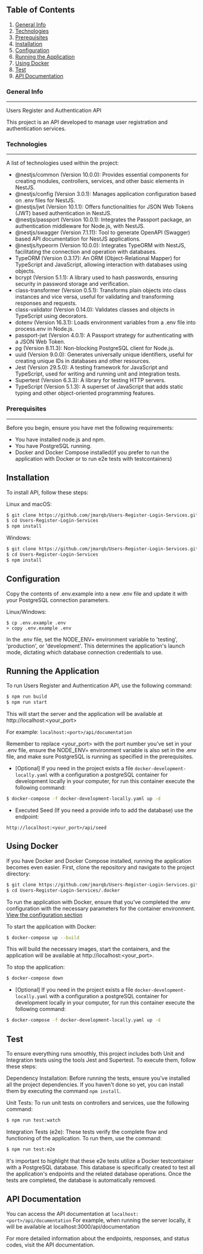 ## Table of Contents
1. [General Info](#general-info)
2. [Technologies](#technologies)
3. [Prerequisites](#prerequisites)
4. [Installation](#installation)
5. [Configuration](#configuration)
6. [Running the Application](#running-the-application)
7. [Using Docker](#using-docker)
8. [Test](#test)
9. [API Documentation](#api-documentation)

### General Info
***
Users Register and Authentication API

This project is an API developed to manage user registration and authentication services.

### Technologies
***
A list of technologies used within the project:

* @nestjs/common (Version 10.0.0): Provides essential components for creating modules, controllers, services, and other basic elements in NestJS.
* @nestjs/config (Version 3.0.1): Manages application configuration based on .env files for NestJS.
* @nestjs/jwt (Version 10.1.1): Offers functionalities for JSON Web Tokens (JWT) based authentication in NestJS.
* @nestjs/passport (Version 10.0.1): Integrates the Passport package, an authentication middleware for Node.js, with NestJS.
* @nestjs/swagger (Version 7.1.11): Tool to generate OpenAPI (Swagger) based API documentation for NestJS applications.
* @nestjs/typeorm (Version 10.0.0): Integrates TypeORM with NestJS, facilitating the connection and operation with databases.
* TypeORM (Version 0.3.17): An ORM (Object-Relational Mapper) for TypeScript and JavaScript, allowing interaction with databases using objects.
* bcrypt (Version 5.1.1): A library used to hash passwords, ensuring security in password storage and verification.
* class-transformer (Version 0.5.1): Transforms plain objects into class instances and vice versa, useful for validating and transforming responses and requests.
* class-validator (Version 0.14.0): Validates classes and objects in TypeScript using decorators.
* dotenv (Version 16.3.1): Loads environment variables from a .env file into process.env in Node.js.
* passport-jwt (Version 4.0.1): A Passport strategy for authenticating with a JSON Web Token.
* pg (Version 8.11.3): Non-blocking PostgreSQL client for Node.js.
* uuid (Version 9.0.0): Generates universally unique identifiers, useful for creating unique IDs in databases and other resources.
* Jest (Version 29.5.0): A testing framework for JavaScript and TypeScript, used for writing and running unit and integration tests.
* Supertest (Version 6.3.3): A library for testing HTTP servers.
* TypeScript (Version 5.1.3): A superset of JavaScript that adds static typing and other object-oriented programming features.

### Prerequisites
***
Before you begin, ensure you have met the following requirements:
* You have installed node.js and npm.
* You have PostgreSQL running.
* Docker and Docker Compose installed(if you prefer to run the application with Docker or to run e2e tests with testcontainers)


## Installation

To install API, follow these steps:

Linux and macOS:
```bash
$ git clone https://github.com/jmarqb/Users-Register-Login-Services.git
$ cd Users-Register-Login-Services
$ npm install
```

Windows:
```bash
$ git clone https://github.com/jmarqb/Users-Register-Login-Services.git
$ cd Users-Register-Login-Services
$ npm install
```

## Configuration

Copy the contents of .env.example into a new .env file and update it with your PostgreSQL connection parameters.

Linux/Windows:
```
$ cp .env.example .env
> copy .env.example .env
```

In the .env file, set the NODE_ENV= environment variable to 'testing', 'production', or 'development'. This determines the application's launch mode, dictating which database connection credentials to use.

## Running the Application

To run Users Register and Authentication API, use the following command:

```bash
$ npm run build
$ npm run start
```

This will start the server and the application will be available at http://localhost:<your_port>

For example: `localhost:<port>/api/documentation`

Remember to replace <your_port> with the port number you've set in your .env file, ensure the NODE_ENV= environment variable is also set in the .env file, and make sure PostgreSQL is running as specified in the prerequisites.

* [Optional] If you need in the project exists a file `docker-development-locally.yaml` with a configuration a postgreSQL container for development locally in your computer, for run this container
execute the following command:

```bash
$ docker-compose -f docker-development-locally.yaml up -d
```

* Executed Seed (If you need a provide info to add the database) use the endpoint:
```
http://localhost:<your_port>/api/seed
```


## Using Docker

If you have Docker and Docker Compose installed, running the application becomes even easier. First, clone the repository and navigate to the project directory:

```bash
$ git clone https://github.com/jmarqb/Users-Register-Login-Services.git
$ cd Users-Register-Login-Services/.docker
```

To run the application with Docker, ensure that you've completed the .env configuration with the necessary parameters for the container environment. [View the configuration section](#configuration)

To start the application with Docker:

```bash
$ docker-compose up --build
```

This will build the necessary images, start the containers, and the application will be available at http://localhost:<your_port>.

To stop the application:

```bash
$ docker-compose down
```

* [Optional] If you need in the project exists a file `docker-development-locally.yaml` with a configuration a postgreSQL container for development locally in your computer, for run this container
execute the following command:

```bash
$ docker-compose -f docker-development-locally.yaml up -d
```

## Test

To ensure everything runs smoothly, this project includes both Unit and Integration tests using the tools Jest and Supertest. To execute them, follow these steps:

Dependency Installation: Before running the tests, ensure you've installed all the project dependencies. If you haven't done so yet, you can install them by executing the command `npm install`.

Unit Tests: To run unit tests on controllers and services, use the following command:

```bash
$ npm run test:watch
```

Integration Tests (e2e): These tests verify the complete flow and functioning of the application. To run them, use the command:

```bash
$ npm run test:e2e
```

It's important to highlight that these e2e tests utilize a Docker testcontainer with a PostgreSQL database. This database is specifically created to test all the application's endpoints and the related database operations. Once the tests are completed, the database is automatically removed.

## API Documentation

You can access the API documentation at `localhost:<port>/api/documentation` 
For example, when running the server locally, it will be available at localhost:3000/api/documentation

For more detailed information about the endpoints, responses, and status codes, visit the API documentation.